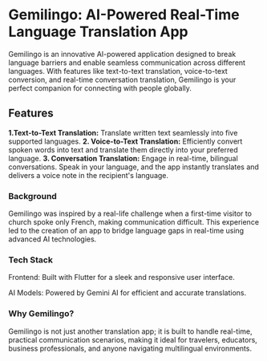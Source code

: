 # Gemilingo: AI-Powered Real-Time Language Translation App
Gemilingo is an innovative AI-powered application designed to break language barriers and enable seamless communication across different languages. With features like text-to-text translation, voice-to-text conversion, and real-time conversation translation, Gemilingo is your perfect companion for connecting with people globally.

## Features

**1.Text-to-Text Translation:** Translate written text seamlessly into five supported languages.
**2. Voice-to-Text Translation:** Efficiently convert spoken words into text and translate them directly into your preferred language.
**3. Conversation Translation:** Engage in real-time, bilingual conversations. Speak in your language, and the app instantly translates and delivers a voice note in the recipient's language.

### Background
Gemilingo was inspired by a real-life challenge when a first-time visitor to church spoke only French, making communication difficult. This experience led to the creation of an app to bridge language gaps in real-time using advanced AI technologies.

### Tech Stack
Frontend: Built with Flutter for a sleek and responsive user interface.

AI Models: Powered by Gemini AI for efficient and accurate translations.

### Why Gemilingo?
Gemilingo is not just another translation app; it is built to handle real-time, practical communication scenarios, making it ideal for travelers, educators, business professionals, and anyone navigating multilingual environments.

